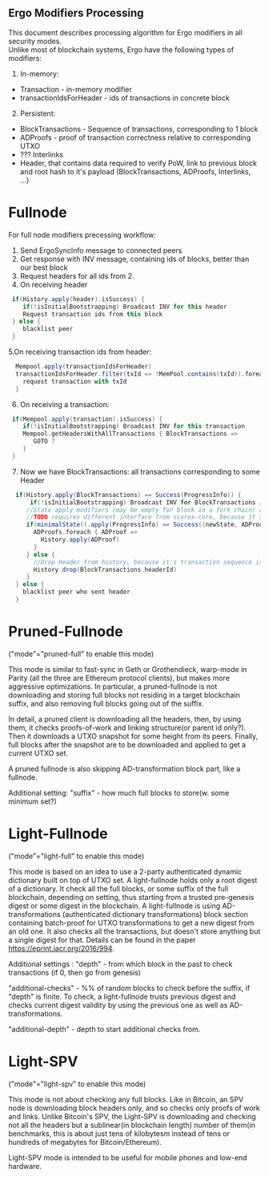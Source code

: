 Ergo Modifiers Processing
-------------------------

This document describes processing algorithm for Ergo modifiers in all security modes.  
Unlike most of blockchain systems, Ergo have the following types of modifiers:
1. In-memory:
- Transaction - in-memory modifier
- transactionIdsForHeader - ids of transactions in concrete block
2. Persistent:
- BlockTransactions - Sequence of transactions, corresponding to 1 block
- ADProofs - proof of transaction correctness relative to corresponding UTXO
- ??? Interlinks
- Header, that contains data required to verify PoW, link to previous block and root hash to it's payload (BlockTransactions, ADProofs, Interlinks, ...)

Fullnode
=========

For full node modifiers precessing workflow:

1. Send ErgoSyncInfo message to connected peers
2. Get response with INV message, containing ids of blocks, better than our best block
3. Request headers for all ids from 2.
4. On receiving header
```scala
 if(History.apply(header).isSuccess) {
    if(!isInitialBootstrapping) Broadcast INV for this header
    Request transaction ids from this block
 } else {
    blacklist peer
 }
```
5.On receiving transaction ids from header:
```scala
  Mempool.apply(transactionIdsForHeader)
  transactionIdsForHeader.filter(txId => !MemPool.contains(txId)).foreach { txId => 
    request transaction with txId
  }
```
6. On receiving a transaction:
```scala
 if(Mempool.apply(transaction).isSuccess) {
    if(!isInitialBootstrapping) Broadcast INV for this transaction
    Mempool.getHeadersWithAllTransactions { BlockTransactions =>
       GOTO 7
    }
 }
```
7. Now we have BlockTransactions: all transactions corresponding to some Header
```scala
  if(History.apply(BlockTransactions) == Success(ProgressInfo)) {
      if(!isInitialBootstrapping) Broadcast INV for BlockTransactions // ?? Whe should notify our neighbours, that now we have all the transactions
     //State apply modifiers (may be empty for block in a fork chain) and generate ADProofs for them
     //TODO requires different interface from scorex-core, because it should return ADProofs
     if(minimalState().apply(ProgressInfo) == Success((newState, ADProofs))) {
       ADProofs.foreach { ADProof =>
         History.apply(ADProof)
       }
     } else {
       //Drop Header from history, because it's transaction sequence is not valid
       History.drop(BlockTransactions.headerId)
     }
  } else {
    blacklist peer who sent header
  }
```

Pruned-Fullnode
===============

("mode"="pruned-full" to enable this mode)
   
This mode is similar to fast-sync in Geth or Grothendieck, warp-mode 
in Parity (all the three are Ethereum protocol clients), but makes
 more aggressive optimizations. In particular, a pruned-fullnode is 
 not downloading and storing full blocks not residing in a target 
 blockchain suffix, and also removing full blocks going out of the suffix.
 
In detail, a pruned client is downloading all the headers, then, by using them,
  it checks proofs-of-work and linking structure(or parent id only?). Then it downloads a UTXO 
  snapshot for some height from its peers. Finally, full blocks after the snapshot are to be downloaded
   and applied to get a current UTXO set.
 
A pruned fullnode is also skipping AD-transformation block part, like a fullnode.      
   
Additional setting: "suffix" - how much full blocks to store(w. some minimum set?)
   
   
Light-Fullnode   
==============

("mode"="light-full" to enable this mode)

This mode is based on an idea to use a 2-party authenticated dynamic dictionary built on top of
UTXO set. A light-fullnode holds only a root digest of a dictionary. It check all the full blocks, or some
suffix of the full blockchain, depending on setting, thus starting from a trusted pre-genesis digest or some digest in 
the blockchain. A light-fullnode is using AD-transformations (authenticated dictionary transformations) block section
containing batch-proof for UTXO transformations to get a new digest from an old one. It also checks all the transactions, 
but doesn't store anything but a single digest for that. Details can be found in the paper 
https://eprint.iacr.org/2016/994.

Additional settings : "depth" - from which block in the past to check transactions (if 0, then go from genesis)

"additional-checks" - %% of random blocks to check before the suffix, if "depth" is finite. To check, a 
light-fullnode trusts previous digest and checks current digest validity by using the previous one as well
 as AD-transformations.
 
"additional-depth" - depth to start additional checks from.  

Light-SPV
=========

("mode"="light-spv" to enable this mode)

This mode is not about checking any full blocks. Like in Bitcoin, an SPV node is downloading block headers only,
and so checks only proofs of work and links. Unlike Bitcoin's SPV, the Light-SPV is downloading
 and checking not all the headers but a sublinear(in blockchain length) number of them(in benchmarks, this is about just
 tens of kilobytesm instead of tens or hundreds of megabytes for Bitcoin/Ethereum).
 
Light-SPV mode is intended to be useful for mobile phones and low-end hardware. 
   
   